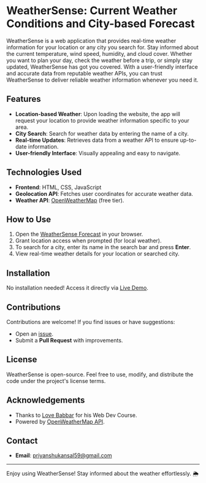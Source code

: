 
# WeatherSense: Current Weather Conditions and City-based Forecast

WeatherSense is a web application that provides real-time weather information for your location or any city you search for. Stay informed about the current temperature, wind speed, humidity, and cloud cover. Whether you want to plan your day, check the weather before a trip, or simply stay updated, WeatherSense has got you covered. With a user-friendly interface and accurate data from reputable weather APIs, you can trust WeatherSense to deliver reliable weather information whenever you need it.

## Features
- **Location-based Weather**: Upon loading the website, the app will request your location to provide weather information specific to your area.
- **City Search**: Search for weather data by entering the name of a city.
- **Real-time Updates**: Retrieves data from a weather API to ensure up-to-date information.
- **User-friendly Interface**: Visually appealing and easy to navigate.

## Technologies Used
- **Frontend**: HTML, CSS, JavaScript
- **Geolocation API**: Fetches user coordinates for accurate weather data.
- **Weather API**: [OpenWeatherMap](https://openweathermap.org/) (free tier).

## How to Use
1. Open the [WeatherSense Forecast](https://priyanshukansal82.github.io/WeatherProject/) in your browser.
2. Grant location access when prompted (for local weather).
3. To search for a city, enter its name in the search bar and press **Enter**.
4. View real-time weather details for your location or searched city.

## Installation
No installation needed! Access it directly via [Live Demo](https://priyanshukansal82.github.io/WeatherProject/).

## Contributions
Contributions are welcome! If you find issues or have suggestions:
- Open an [issue](https://github.com/PriyanshuKansal82/WeatherProject/issues).
- Submit a **Pull Request** with improvements.

## License
WeatherSense is open-source. Feel free to use, modify, and distribute the code under the project's license terms.

## Acknowledgements
- Thanks to [Love Babbar](https://www.linkedin.com/in/love-babbar-38ab2887/) for his Web Dev Course.
- Powered by [OpenWeatherMap API](https://openweathermap.org/).

## Contact
- **Email**: [priyanshukansal59@gmail.com](mailto:priyanshukansal59@gmail.com)

---
Enjoy using WeatherSense! Stay informed about the weather effortlessly. 🌦️
